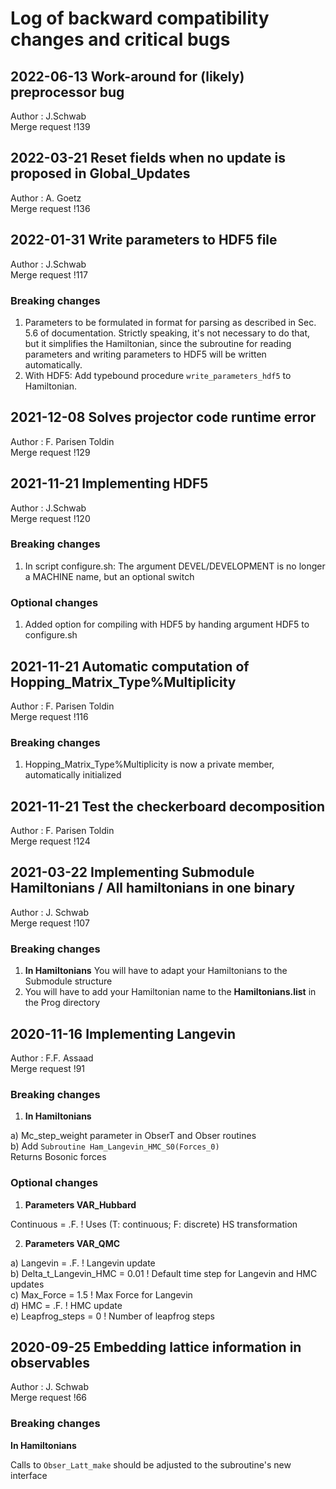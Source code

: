 # Log of backward compatibility changes and critical bugs

## 2022-06-13 Work-around for (likely) preprocessor bug

Author : J.Schwab <br>
Merge request !139

## 2022-03-21 Reset fields when no update is proposed in Global_Updates

Author : A. Goetz <br>
Merge request !136

## 2022-01-31 Write parameters to HDF5 file

Author : J.Schwab <br>
Merge request !117

### Breaking changes
1) Parameters to be formulated in format for parsing as described in Sec. 5.6 of documentation.
   Strictly speaking, it's not necessary to do that, but it simplifies the Hamiltonian,
   since the subroutine for reading parameters and writing parameters to HDF5 will be written automatically.
2) With HDF5: Add typebound procedure `write_parameters_hdf5` to Hamiltonian.

## 2021-12-08 Solves projector code runtime error

Author :  F. Parisen Toldin <br>
Merge request !129

## 2021-11-21 Implementing HDF5

Author : J.Schwab <br>
Merge request !120

### Breaking changes
1) In script configure.sh: The argument DEVEL/DEVELOPMENT is no longer a MACHINE name, but an optional switch

### Optional changes
1) Added option for compiling with HDF5 by handing argument HDF5 to configure.sh

## 2021-11-21  Automatic computation of Hopping_Matrix_Type%Multiplicity

Author : F. Parisen Toldin <br>
Merge request !116

### Breaking changes
1) Hopping_Matrix_Type%Multiplicity is now a private member, automatically initialized


## 2021-11-21  Test the checkerboard decomposition

Author : F. Parisen Toldin <br>
Merge request !124


## 2021-03-22  Implementing Submodule Hamiltonians / All hamiltonians in one binary

Author : J. Schwab <br>
Merge request !107

### Breaking changes
1) **In Hamiltonians** You will have to adapt your Hamiltonians to the Submodule structure
2) You will have to add your Hamiltonian name to the **Hamiltonians.list** in the Prog directory


## 2020-11-16   Implementing  Langevin 

Author : F.F. Assaad <br>
Merge request !91 

### Breaking changes
1) **In Hamiltonians** 

a) Mc\_step\_weight  parameter in ObserT and Obser routines <br>
b) Add 
`Subroutine Ham_Langevin_HMC_S0(Forces_0)`  <br>
Returns Bosonic forces

### Optional changes
1) **Parameters    VAR_Hubbard**

Continuous = .F.  ! Uses (T: continuous; F: discrete) HS transformation

2) **Parameters  VAR_QMC**

a) Langevin = .F.    ! Langevin update <br>
b) Delta\_t\_Langevin\_HMC = 0.01 ! Default time step for Langevin and HMC updates <br>
c) Max\_Force            = 1.5  ! Max Force for  Langevin <br>
d) HMC     = .F.   ! HMC update <br>
e) Leapfrog_steps = 0 !  Number of leapfrog steps



## 2020-09-25   Embedding lattice information in observables 

Author :  J. Schwab <br>
Merge request !66 

### Breaking changes
**In Hamiltonians** 

Calls to `Obser_Latt_make` should be adjusted to the subroutine's new interface
